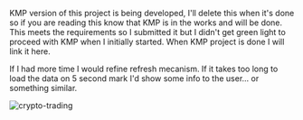 KMP version of this project is being developed, I'll delete this when it's done so if you are reading this know that KMP is in the works and will be done.
This meets the requirements so I submitted it but I didn't get green light to proceed with KMP when I initially started.
When KMP project is done I will link it here.

If I had more time I would refine refresh mecanism. If it takes too long to load the data on 5 second mark I'd show some info to the user... or something similar.

![crypto-trading](https://github.com/marenovakovic/crypto-trading/assets/29804184/8ded0035-ec8e-4a11-a6f1-9975b7cec11a)
